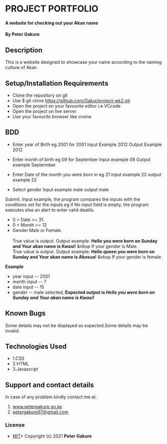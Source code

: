 #  PROJECT PORTFOLIO
#### A website for checking out your Akan name
#### By **Peter Gakure**
## Description
This is a website designed to showcase your name according to the naming culture of Akan
## Setup/Installation Requirements
* Clone the repository on git
* Use $ git clone https://github.com/Gakur/project-wk2.git
* Open the project on your favourite editor i.e VCcode
* Open the project on live server
* Use your favourite browser like crome
## BDD
* Enter year of Birth eg 2001 for 2001
     Input Example 2012
     Output Example 2012

* Enter month of birth eg 09 for September
    Input example 09
    Output example Septermber

* Enter Date of the month you were born in eg 21
    input example 22
    output example 22

* Select gender 
    Input example male
    output male

Submit.
Input example, the program compares the inputs with the conditions set for the inputs eg if No input field is empty, the program executes else an alert to enter valid deatils.
* 0 < Date >= 31.
* 0 < Month >= 12
* Gender Male or Female. <br/>  
True value is output. Output example: **Hello you were born on Sunday and Your akan name is Kwasi!** &nbsp If your gender is Male.<br/>
True value is output. Output example: **Hello queen you were born on Sunday and Your akan name is  Akosua!** &nbsp If your gender is female.  

**Example**
* year input   -- 2001
* month input  -- 7
* date input -- 15
* gender -- male selected,
**Expected output is *Hello you were born on Sunday and Your akan name is Kwasi!***

## Known Bugs
Some details may not be displayed as expected.Some details may be invalid.
## Technologies Used
* 1.CSS
* 2.HTML
* 3.Javascript
## Support and contact details
In case of any problem kindly contact me at:
1. www.petergakure.go.ke 
2. petergakure97@gmail.com
### License
* [MIT]("https://github.com/Gakur/project-wk2/blob/master/License")*
Copyright (c) 2021 **Peter Gakure**